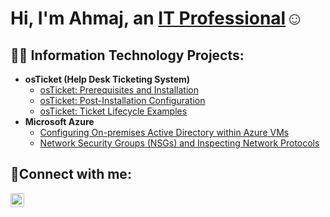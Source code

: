 <h1>Hi, I'm Ahmaj, an <a href="https://www.linkedin.com/in/ahmaj-thompson-0a7b402b4">IT Professional</a>☺</h1>

<h2>👨‍💻 Information Technology Projects:</h2>

- <b>osTicket (Help Desk Ticketing System)</b>
  - [osTicket: Prerequisites and Installation](https://github.com/AhmajThompson/osticket-prereqs)
  - [osTicket: Post-Installation Configuration](https://github.com/AhmajThompson/post-install-config)
  - [osTicket: Ticket Lifecycle Examples](https://github.com/AhmajThompson/ticket-lifecycle)
- <b>Microsoft Azure</b>
  - [Configuring On-premises Active Directory within Azure VMs](https://github.com/AhmajThompson/configure-ad)
  - [Network Security Groups (NSGs) and Inspecting Network Protocols](https://github.com/AhmajThompson/azure-network-protocols)

<h2>🤳Connect with me:</h2>


[<img align="left" alt="Ahmaj | LinkedIn" width="22px" src="https://cdn.jsdelivr.net/npm/simple-icons@v3/icons/linkedin.svg" />][linkedin]




[linkedin]: https://www.linkedin.com/in/ahmaj-thompson-0a7b402b4
